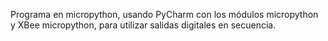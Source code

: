 Programa en micropython, usando PyCharm con los módulos micropython y XBee micropython, para utilizar salidas digitales en secuencia.
